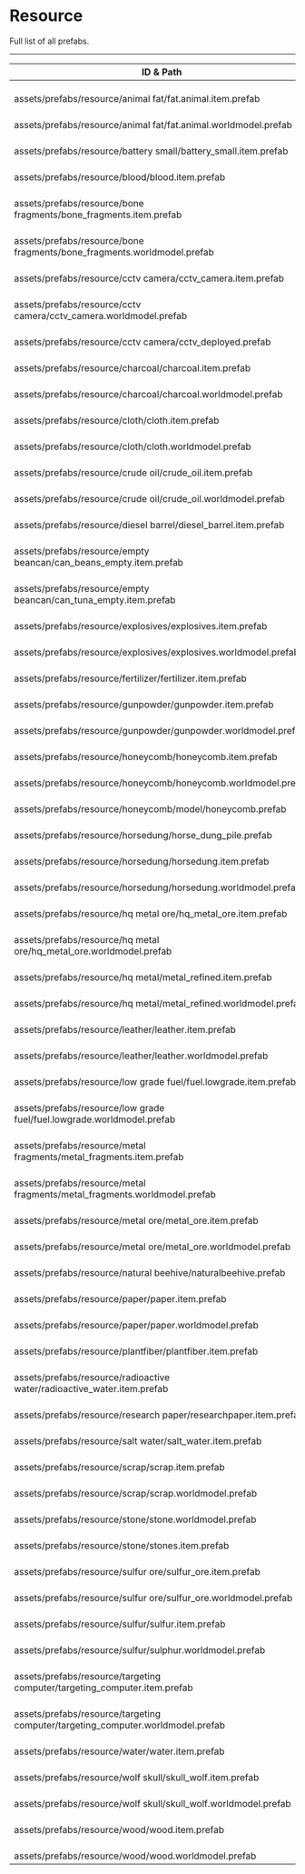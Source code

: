 # Resource
Full list of all <Badge type="warning" text="63"/> prefabs.

---
| ID & Path |
| --- |
| <Badge type="tip" text="2212367009"/> <br> assets/prefabs/resource/animal fat/fat.animal.item.prefab |
| <Badge type="tip" text="3003503554"/> <br> assets/prefabs/resource/animal fat/fat.animal.worldmodel.prefab |
| <Badge type="tip" text="307788522"/> <br> assets/prefabs/resource/battery small/battery_small.item.prefab |
| <Badge type="tip" text="3902342336"/> <br> assets/prefabs/resource/blood/blood.item.prefab |
| <Badge type="tip" text="1541685977"/> <br> assets/prefabs/resource/bone fragments/bone_fragments.item.prefab |
| <Badge type="tip" text="3210359637"/> <br> assets/prefabs/resource/bone fragments/bone_fragments.worldmodel.prefab |
| <Badge type="tip" text="3717253447"/> <br> assets/prefabs/resource/cctv camera/cctv_camera.item.prefab |
| <Badge type="tip" text="3709287576"/> <br> assets/prefabs/resource/cctv camera/cctv_camera.worldmodel.prefab |
| <Badge type="tip" text="2168448096"/> <br> assets/prefabs/resource/cctv camera/cctv_deployed.prefab |
| <Badge type="tip" text="1126345239"/> <br> assets/prefabs/resource/charcoal/charcoal.item.prefab |
| <Badge type="tip" text="3376016089"/> <br> assets/prefabs/resource/charcoal/charcoal.worldmodel.prefab |
| <Badge type="tip" text="1544234226"/> <br> assets/prefabs/resource/cloth/cloth.item.prefab |
| <Badge type="tip" text="486431740"/> <br> assets/prefabs/resource/cloth/cloth.worldmodel.prefab |
| <Badge type="tip" text="704693575"/> <br> assets/prefabs/resource/crude oil/crude_oil.item.prefab |
| <Badge type="tip" text="1050797226"/> <br> assets/prefabs/resource/crude oil/crude_oil.worldmodel.prefab |
| <Badge type="tip" text="361856992"/> <br> assets/prefabs/resource/diesel barrel/diesel_barrel.item.prefab |
| <Badge type="tip" text="119940497"/> <br> assets/prefabs/resource/empty beancan/can_beans_empty.item.prefab |
| <Badge type="tip" text="851796468"/> <br> assets/prefabs/resource/empty beancan/can_tuna_empty.item.prefab |
| <Badge type="tip" text="1016028404"/> <br> assets/prefabs/resource/explosives/explosives.item.prefab |
| <Badge type="tip" text="3136871544"/> <br> assets/prefabs/resource/explosives/explosives.worldmodel.prefab |
| <Badge type="tip" text="4055851253"/> <br> assets/prefabs/resource/fertilizer/fertilizer.item.prefab |
| <Badge type="tip" text="2002574909"/> <br> assets/prefabs/resource/gunpowder/gunpowder.item.prefab |
| <Badge type="tip" text="2507764021"/> <br> assets/prefabs/resource/gunpowder/gunpowder.worldmodel.prefab |
| <Badge type="tip" text="3595395781"/> <br> assets/prefabs/resource/honeycomb/honeycomb.item.prefab |
| <Badge type="tip" text="1529729387"/> <br> assets/prefabs/resource/honeycomb/honeycomb.worldmodel.prefab |
| <Badge type="tip" text="2714077309"/> <br> assets/prefabs/resource/honeycomb/model/honeycomb.prefab |
| <Badge type="tip" text="2955283340"/> <br> assets/prefabs/resource/horsedung/horse_dung_pile.prefab |
| <Badge type="tip" text="4064270877"/> <br> assets/prefabs/resource/horsedung/horsedung.item.prefab |
| <Badge type="tip" text="2005411286"/> <br> assets/prefabs/resource/horsedung/horsedung.worldmodel.prefab |
| <Badge type="tip" text="1387562354"/> <br> assets/prefabs/resource/hq metal ore/hq_metal_ore.item.prefab |
| <Badge type="tip" text="801538411"/> <br> assets/prefabs/resource/hq metal ore/hq_metal_ore.worldmodel.prefab |
| <Badge type="tip" text="1468013026"/> <br> assets/prefabs/resource/hq metal/metal_refined.item.prefab |
| <Badge type="tip" text="426326860"/> <br> assets/prefabs/resource/hq metal/metal_refined.worldmodel.prefab |
| <Badge type="tip" text="369832348"/> <br> assets/prefabs/resource/leather/leather.item.prefab |
| <Badge type="tip" text="102362251"/> <br> assets/prefabs/resource/leather/leather.worldmodel.prefab |
| <Badge type="tip" text="2162267063"/> <br> assets/prefabs/resource/low grade fuel/fuel.lowgrade.item.prefab |
| <Badge type="tip" text="3880292265"/> <br> assets/prefabs/resource/low grade fuel/fuel.lowgrade.worldmodel.prefab |
| <Badge type="tip" text="2629623474"/> <br> assets/prefabs/resource/metal fragments/metal_fragments.item.prefab |
| <Badge type="tip" text="1957457714"/> <br> assets/prefabs/resource/metal fragments/metal_fragments.worldmodel.prefab |
| <Badge type="tip" text="2360751068"/> <br> assets/prefabs/resource/metal ore/metal_ore.item.prefab |
| <Badge type="tip" text="1905661516"/> <br> assets/prefabs/resource/metal ore/metal_ore.worldmodel.prefab |
| <Badge type="tip" text="1806418440"/> <br> assets/prefabs/resource/natural beehive/naturalbeehive.prefab |
| <Badge type="tip" text="2070032470"/> <br> assets/prefabs/resource/paper/paper.item.prefab |
| <Badge type="tip" text="456446734"/> <br> assets/prefabs/resource/paper/paper.worldmodel.prefab |
| <Badge type="tip" text="3600030791"/> <br> assets/prefabs/resource/plantfiber/plantfiber.item.prefab |
| <Badge type="tip" text="2095361176"/> <br> assets/prefabs/resource/radioactive water/radioactive_water.item.prefab |
| <Badge type="tip" text="64670227"/> <br> assets/prefabs/resource/research paper/researchpaper.item.prefab |
| <Badge type="tip" text="3400557018"/> <br> assets/prefabs/resource/salt water/salt_water.item.prefab |
| <Badge type="tip" text="4235883596"/> <br> assets/prefabs/resource/scrap/scrap.item.prefab |
| <Badge type="tip" text="883622501"/> <br> assets/prefabs/resource/scrap/scrap.worldmodel.prefab |
| <Badge type="tip" text="2955979378"/> <br> assets/prefabs/resource/stone/stone.worldmodel.prefab |
| <Badge type="tip" text="662751485"/> <br> assets/prefabs/resource/stone/stones.item.prefab |
| <Badge type="tip" text="1235156458"/> <br> assets/prefabs/resource/sulfur ore/sulfur_ore.item.prefab |
| <Badge type="tip" text="2879498937"/> <br> assets/prefabs/resource/sulfur ore/sulfur_ore.worldmodel.prefab |
| <Badge type="tip" text="3612028273"/> <br> assets/prefabs/resource/sulfur/sulfur.item.prefab |
| <Badge type="tip" text="2199286333"/> <br> assets/prefabs/resource/sulfur/sulphur.worldmodel.prefab |
| <Badge type="tip" text="211731533"/> <br> assets/prefabs/resource/targeting computer/targeting_computer.item.prefab |
| <Badge type="tip" text="1409308437"/> <br> assets/prefabs/resource/targeting computer/targeting_computer.worldmodel.prefab |
| <Badge type="tip" text="1415846953"/> <br> assets/prefabs/resource/water/water.item.prefab |
| <Badge type="tip" text="3646205087"/> <br> assets/prefabs/resource/wolf skull/skull_wolf.item.prefab |
| <Badge type="tip" text="1433240316"/> <br> assets/prefabs/resource/wolf skull/skull_wolf.worldmodel.prefab |
| <Badge type="tip" text="1834517571"/> <br> assets/prefabs/resource/wood/wood.item.prefab |
| <Badge type="tip" text="1591387142"/> <br> assets/prefabs/resource/wood/wood.worldmodel.prefab |

